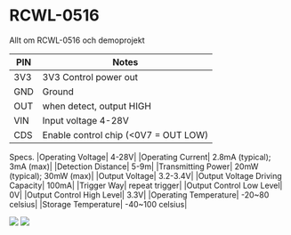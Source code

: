 # RCWL-0516
Allt om RCWL-0516 och demoprojekt

| PIN | Notes                     |
|-----|---------------------------|
| 3V3 | 3V3 Control power out     |
| GND | Ground                    |
| OUT | when detect, output HIGH  |
| VIN | Input voltage 4-28V       |
| CDS | Enable control chip (<0V7 = OUT LOW) |      |

Specs.
|Operating Voltage| 4-28V|
|Operating Current| 2.8mA (typical); 3mA (max)|
|Detection Distance| 5-9m|
|Transmitting Power| 20mW (typical); 30mW (max)|
|Output Voltage| 3.2-3.4V|
|Output Voltage Driving Capacity| 100mA|
|Trigger Way| repeat trigger|
|Output Control Low Level| 0V|
|Output Control High Level| 3.3V|
|Operating Temperature| -20~80 celsius|
|Storage Temperature| -40~100 celsius|

<img src="http://www.electroschematics.com/wp-content/uploads/2017/08/1-RCWL-0516-Intro-400x305.png">
<img src="http://www.rogerclark.net/wp-content/uploads/2017/06/RCWL-0516-schematic-annotated.png">
